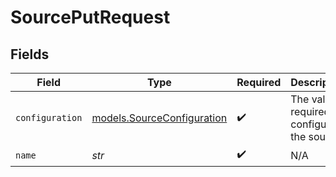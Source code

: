 # SourcePutRequest


## Fields

| Field                                                          | Type                                                           | Required                                                       | Description                                                    | Example                                                        |
| -------------------------------------------------------------- | -------------------------------------------------------------- | -------------------------------------------------------------- | -------------------------------------------------------------- | -------------------------------------------------------------- |
| `configuration`                                                | [models.SourceConfiguration](../models/sourceconfiguration.md) | :heavy_check_mark:                                             | The values required to configure the source.                   | {<br/>"user": "charles"<br/>}                                  |
| `name`                                                         | *str*                                                          | :heavy_check_mark:                                             | N/A                                                            |                                                                |
